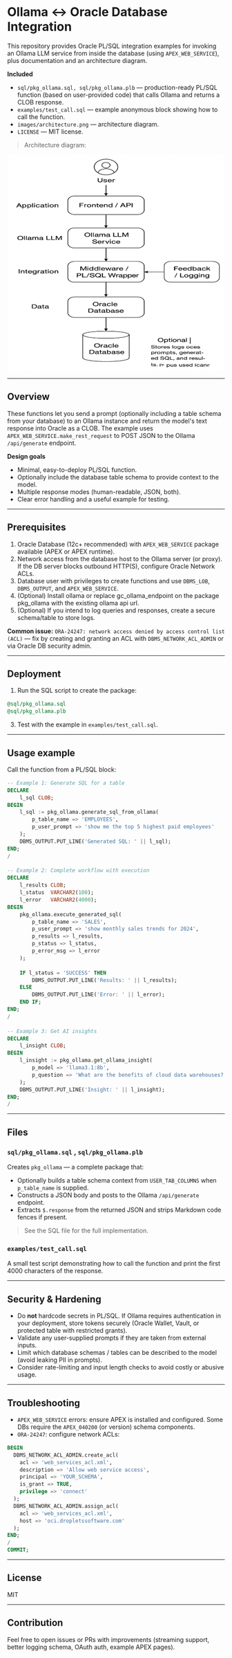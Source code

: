 # Ollama ↔ Oracle Database Integration

This repository provides Oracle PL/SQL integration examples for invoking an Ollama LLM service from inside the database (using `APEX_WEB_SERVICE`), plus documentation and an architecture diagram.

**Included**
- `sql/pkg_ollama.sql, sql/pkg_ollama.plb`  — production-ready PL/SQL function (based on user-provided code) that calls Ollama and returns a CLOB response.
- `examples/test_call.sql` — example anonymous block showing how to call the function.
- `images/architecture.png` — architecture diagram.
- `LICENSE` — MIT license.

> Architecture diagram:

<img src="img/architecture.png" alt="Architecture" width="800" height="500"/>


---

## Overview

These functions let you send a prompt (optionally including a table schema from your database) to an Ollama instance and return the model's text response into Oracle as a CLOB. The example uses `APEX_WEB_SERVICE.make_rest_request` to POST JSON to the Ollama `/api/generate` endpoint.

**Design goals**
- Minimal, easy-to-deploy PL/SQL function.
- Optionally include the database table schema to provide context to the model.
- Multiple response modes (human-readable, JSON, both).
- Clear error handling and a useful example for testing.

---

## Prerequisites

1. Oracle Database (12c+ recommended) with `APEX_WEB_SERVICE` package available (APEX or APEX runtime).
2. Network access from the database host to the Ollama server (or proxy). If the DB server blocks outbound HTTP(S), configure Oracle Network ACLs.
3. Database user with privileges to create functions and use `DBMS_LOB`, `DBMS_OUTPUT`, and `APEX_WEB_SERVICE`.
4. (Optional) Install ollama or replace gc_ollama_endpoint on the package pkg_ollama with the existing ollama api url.
5. (Optional) If you intend to log queries and responses, create a secure schema/table to store logs.

**Common issue:** `ORA-24247: network access denied by access control list (ACL)` — fix by creating and granting an ACL with `DBMS_NETWORK_ACL_ADMIN` or via Oracle DB security admin.

---

## Deployment

1. Run the SQL script to create the package:
```sql
@sql/pkg_ollama.sql
@sql/pkg_ollama.plb
```
3. Test with the example in `examples/test_call.sql`.

---

## Usage example

Call the function from a PL/SQL block:

```sql
-- Example 1: Generate SQL for a table
DECLARE
    l_sql CLOB;
BEGIN
    l_sql := pkg_ollama.generate_sql_from_ollama(
        p_table_name => 'EMPLOYEES',
        p_user_prompt => 'show me the top 5 highest paid employees'
    );
    DBMS_OUTPUT.PUT_LINE('Generated SQL: ' || l_sql);
END;
/

-- Example 2: Complete workflow with execution
DECLARE
    l_results CLOB;
    l_status  VARCHAR2(100);
    l_error   VARCHAR2(4000);
BEGIN
    pkg_ollama.execute_generated_sql(
        p_table_name => 'SALES',
        p_user_prompt => 'show monthly sales trends for 2024',
        p_results => l_results,
        p_status => l_status,
        p_error_msg => l_error
    );
    
    IF l_status = 'SUCCESS' THEN
        DBMS_OUTPUT.PUT_LINE('Results: ' || l_results);
    ELSE
        DBMS_OUTPUT.PUT_LINE('Error: ' || l_error);
    END IF;
END;
/

-- Example 3: Get AI insights
DECLARE
    l_insight CLOB;
BEGIN
    l_insight := pkg_ollama.get_ollama_insight(
        p_model => 'llama3.1:8b',
        p_question => 'What are the benefits of cloud data warehouses?'
    );
    DBMS_OUTPUT.PUT_LINE('Insight: ' || l_insight);
END;
/
```

---

## Files

### `sql/pkg_ollama.sql` ,  `sql/pkg_ollama.plb`
Creates `pkg_ollama` — a complete package that:
- Optionally builds a table schema context from `USER_TAB_COLUMNS` when `p_table_name` is supplied.
- Constructs a JSON body and posts to the Ollama `/api/generate` endpoint.
- Extracts `$.response` from the returned JSON and strips Markdown code fences if present.

> See the SQL file for the full implementation.

### `examples/test_call.sql`
A small test script demonstrating how to call the function and print the first 4000 characters of the response.

---

## Security & Hardening

- Do **not** hardcode secrets in PL/SQL. If Ollama requires authentication in your deployment, store tokens securely (Oracle Wallet, Vault, or protected table with restricted grants).
- Validate any user-supplied prompts if they are taken from external inputs.
- Limit which database schemas / tables can be described to the model (avoid leaking PII in prompts).
- Consider rate-limiting and input length checks to avoid costly or abusive usage.

---

## Troubleshooting

- `APEX_WEB_SERVICE` errors: ensure APEX is installed and configured. Some DBs require the `APEX_040200` (or version) schema components.
- `ORA-24247`: configure network ACLs:
```sql
BEGIN
  DBMS_NETWORK_ACL_ADMIN.create_acl(
    acl => 'web_services_acl.xml',
    description => 'Allow web service access',
    principal => 'YOUR_SCHEMA',
    is_grant => TRUE,
    privilege => 'connect'
  );
  DBMS_NETWORK_ACL_ADMIN.assign_acl(
    acl => 'web_services_acl.xml',
    host => 'oci.dropletssoftware.com'
  );
END;
/
COMMIT;
```

---

## License
MIT

---

## Contribution

Feel free to open issues or PRs with improvements (streaming support, better logging schema, OAuth auth, example APEX pages).
